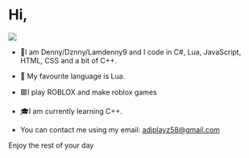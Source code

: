 # Hi, 
[![](https://shields.tosdr.org/en_297.svg)](https://tosdr.org/en/service/297)
- 🙂I am Denny/Dznny/Lamdenny9 and I code in C#, Lua, JavaScript, HTML, CSS and a bit of C++.
- 🔵 My favourite language is Lua.
- 🟥I play ROBLOX and make roblox games
- 🎓I am currently learning C++.

- You can contact me using my email: adjplayz58@gmail.com

Enjoy the rest of your day
